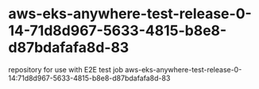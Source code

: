 # aws-eks-anywhere-test-release-0-14-71d8d967-5633-4815-b8e8-d87bdafafa8d-83
repository for use with E2E test job aws-eks-anywhere-test-release-0-14:71d8d967-5633-4815-b8e8-d87bdafafa8d-83
